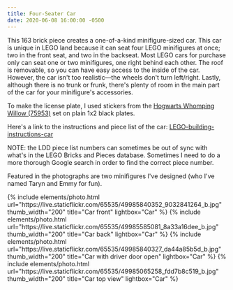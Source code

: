 ```yaml
---
title: Four-Seater Car
date: 2020-06-08 16:00:00 -0500
---
```


This 163 brick piece creates a one-of-a-kind minifigure-sized car. This car is unique in LEGO land because it can seat four LEGO minifigures at once; two in the front seat, and two in the backseat. Most LEGO cars for purchase only can seat one or two minifigures, one right behind each other. The roof is removable, so you can have easy access to the inside of the car. However, the car isn't too realistic—the wheels don't turn left/right. Lastly, although there is no trunk or frunk, there's plenty of room in the main part of the car for your minifigure's accessories.

To make the license plate, I used stickers from the [Hogwarts Whomping Willow (75953)](https://www.lego.com/en-us/product/hogwarts-whomping-willow-75953) set on plain 1x2 black plates.

Here's a link to the instructions and piece list of the car: <a href="/assets/resources/LEGO-building-instructions-car.pdf" target="_blank">LEGO-building-instructions-car</a>

NOTE: the LDD piece list numbers can sometimes be out of sync with what's in the LEGO Bricks and Pieces database. Sometimes I need to do a more thorough Google search in order to find the correct piece number.

Featured in the photographs are two minifigures I've designed (who I've named Taryn and Emmy for fun).

<div class="text-center">
  {% include elements/photo.html
      url="https://live.staticflickr.com/65535/49985840352_9032841264_b.jpg"
      thumb_width="200" title="Car front" lightbox="Car"
  %}
  {% include elements/photo.html
      url="https://live.staticflickr.com/65535/49985585081_8a33a16dee_b.jpg"
      thumb_width="200" title="Car back" lightbox="Car"
  %}
  {% include elements/photo.html
      url="https://live.staticflickr.com/65535/49985840327_da44a85b5d_b.jpg"
      thumb_width="200" title="Car with driver door open" lightbox="Car"
  %}
  {% include elements/photo.html
      url="https://live.staticflickr.com/65535/49985065258_fdd7b8c519_b.jpg"
      thumb_width="200" title="Car top view" lightbox="Car"
  %}
</div>
